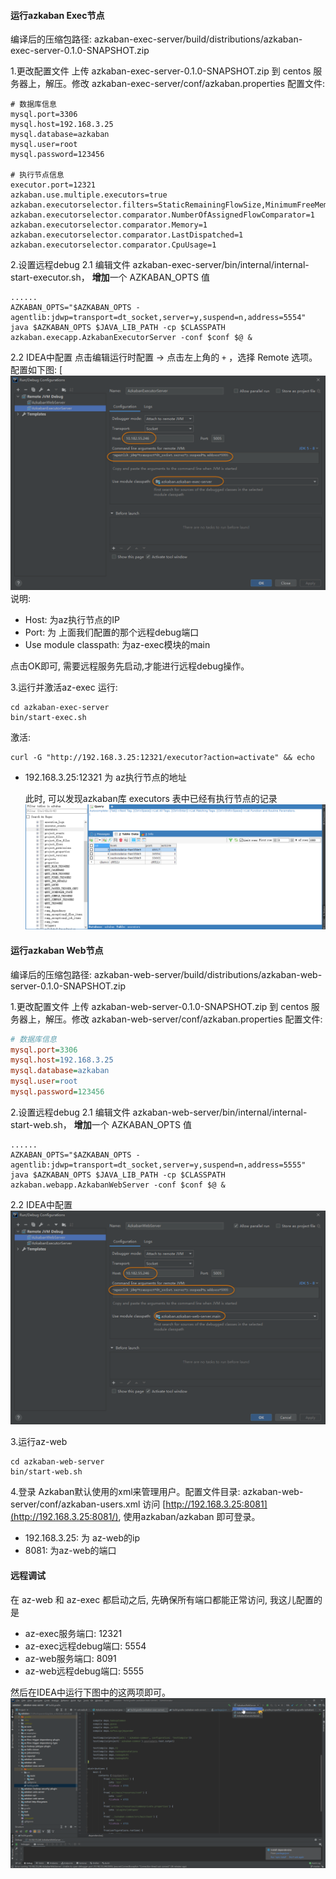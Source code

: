 #### 运行azkaban Exec节点

编译后的压缩包路径: azkaban-exec-server/build/distributions/azkaban-exec-server-0.1.0-SNAPSHOT.zip

1.更改配置文件
上传 azkaban-exec-server-0.1.0-SNAPSHOT.zip 到 centos 服务器上，解压。修改 azkaban-exec-server/conf/azkaban.properties 配置文件:

```
# 数据库信息
mysql.port=3306
mysql.host=192.168.3.25
mysql.database=azkaban
mysql.user=root
mysql.password=123456

# 执行节点信息
executor.port=12321
azkaban.use.multiple.executors=true
azkaban.executorselector.filters=StaticRemainingFlowSize,MinimumFreeMemory,CpuStatus
azkaban.executorselector.comparator.NumberOfAssignedFlowComparator=1
azkaban.executorselector.comparator.Memory=1
azkaban.executorselector.comparator.LastDispatched=1
azkaban.executorselector.comparator.CpuUsage=1
```

2.设置远程debug
2.1 编辑文件 azkaban-exec-server/bin/internal/internal-start-executor.sh， **增加**一个 AZKABAN_OPTS 值

```
......
AZKABAN_OPTS="$AZKABAN_OPTS -agentlib:jdwp=transport=dt_socket,server=y,suspend=n,address=5554"
java $AZKABAN_OPTS $JAVA_LIB_PATH -cp $CLASSPATH azkaban.execapp.AzkabanExecutorServer -conf $conf $@ &
```

2.2 IDEA中配置
点击编辑运行时配置 -> 点击左上角的 `+` ，选择 Remote 选项。配置如下图:
[![](images/az-exec-server.png)
说明:

- Host: 为az执行节点的IP
- Port: 为 上面我们配置的那个远程debug端口
- Use module classpath: 为az-exec模块的main

点击OK即可, 需要远程服务先启动,才能进行远程debug操作。

3.运行并激活az-exec
运行:

```
cd azkaban-exec-server
bin/start-exec.sh
```

激活:

```
curl -G "http://192.168.3.25:12321/executor?action=activate" && echo
```

- 192.168.3.25:12321 为 az执行节点的地址

  此时, 可以发现azkaban库 executors 表中已经有执行节点的记录
  ![](images/az-db.png)

#### 运行azkaban Web节点

编译后的压缩包路径:
azkaban-web-server/build/distributions/azkaban-web-server-0.1.0-SNAPSHOT.zip

1.更改配置文件
上传 azkaban-web-server-0.1.0-SNAPSHOT.zip 到 centos 服务器上，解压。修改 azkaban-web-server/conf/azkaban.properties 配置文件:

```ini
# 数据库信息
mysql.port=3306
mysql.host=192.168.3.25
mysql.database=azkaban
mysql.user=root
mysql.password=123456
```

2.设置远程debug
2.1 编辑文件 azkaban-web-server/bin/internal/internal-start-web.sh， **增加**一个 AZKABAN_OPTS 值

```shell
......
AZKABAN_OPTS="$AZKABAN_OPTS -agentlib:jdwp=transport=dt_socket,server=y,suspend=n,address=5555"
java $AZKABAN_OPTS $JAVA_LIB_PATH -cp $CLASSPATH azkaban.webapp.AzkabanWebServer -conf $conf $@ &
```

2.2 IDEA中配置
![](images/az-web-server.png)

3.运行az-web

```
cd azkaban-web-server
bin/start-web.sh
```

4.登录
Azkaban默认使用的xml来管理用户。配置文件目录: azkaban-web-server/conf/azkaban-users.xml
访问 [http://192.168.3.25:8081](http://192.168.3.25:8081/), 使用azkaban/azkaban 即可登录。

- 192.168.3.25: 为 az-web的ip
- 8081: 为az-web的端口

#### 远程调试

在 az-web 和 az-exec 都启动之后, 先确保所有端口都能正常访问, 我这儿配置的是

- az-exec服务端口: 12321
- az-exec远程debug端口: 5554
- az-web服务端口: 8091
- az-web远程debug端口: 5555

然后在IDEA中运行下图中的这两项即可。
![](images/az-nav-debug.png)